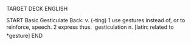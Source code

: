 TARGET DECK
ENGLISH

START
Basic
Gesticulate
Back: v. (-ting) 1 use gestures instead of, or to reinforce, speech. 2 express thus.  gesticulation n. [latin: related to *gesture]
END
